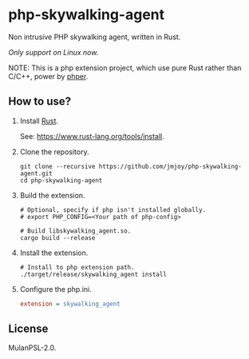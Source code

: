 # php-skywalking-agent

Non intrusive PHP skywalking agent, written in Rust.

*Only support on Linux now.*

NOTE: This is a php extension project, which use pure Rust rather than C/C++, power by [phper](https://github.com/jmjoy/phper).

## How to use?

1. Install [Rust](https://www.rust-lang.org/).

    See: <https://www.rust-lang.org/tools/install>.

1. Clone the repository.

   ```shell
   git clone --recursive https://github.com/jmjoy/php-skywalking-agent.git
   cd php-skywalking-agent
   ```

1. Build the extension.

    ```shell
    # Optional, specify if php isn't installed globally.
    # export PHP_CONFIG=<Your path of php-config>

    # Build libskywalking_agent.so.
    cargo build --release
    ```

1. Install the extension.

    ```shell
    # Install to php extension path.
    ./target/release/skywalking_agent install
    ```

1. Configure the php.ini.

    ```ini
    extension = skywalking_agent
    ```

## License

MulanPSL-2.0.
